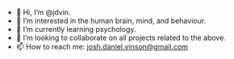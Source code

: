 - 👋 Hi, I’m @jdvin.
- 👀 I’m interested in the human brain, mind, and behaviour.
- 🌱 I’m currently learning psychology.
- 💞️ I’m looking to collaborate on all projects related to the above.
- 📫 How to reach me: josh.daniel.vinson@gmail.com
